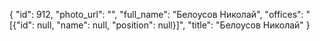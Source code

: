 {
    "id": 912,
    "photo_url": "",
    "full_name": "Белоусов Николай",
    "offices": "[{\"id\": null, \"name\": null, \"position\": null}]",
    "title": "Белоусов Николай"
}